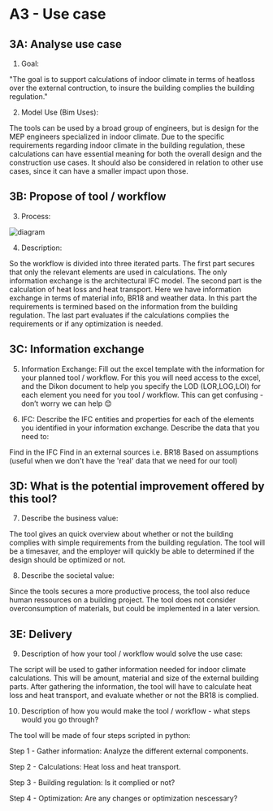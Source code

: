 # A3 - Use case

## 3A: Analyse use case

1. Goal: 

"The goal is to support calculations of indoor climate in terms of heatloss over the external contruction, to insure the building complies the building regulation." 

2. Model Use (Bim Uses): 

The tools can be used by a broad group of engineers, but is design for the MEP engineers specialized in indoor climate. Due to the specific requirements regarding indoor climate in the building regulation, these calculations can have essential meaning for both the overall design and the construction use cases. It should also be considered in relation to other use cases, since it can have a smaller impact upon those. 

## 3B: Propose of tool / workflow

3. Process: 

![diagram](https://user-images.githubusercontent.com/112874093/197334988-d7d3402f-6952-4147-92b1-557112d083cd.svg "BPMN diagram")


4. Description:

So the workflow is divided into three iterated parts. The first part secures that only the relevant elements are used in calculations. The only information exchange is the architectural IFC model. The second part is the calculation of heat loss and heat transport. Here we have information exchange in terms of material info, BR18 and weather data. In this part the requirements is termined based on the information from the building regulation. The last part evaluates if the calculations complies the requirements or if any optimization is needed. 

## 3C: Information exchange

5. Information Exchange: Fill out the excel template with the information for your planned tool / workflow. For this you will need access to the excel, and the Dikon document to help you specify the LOD (LOR,LOG,LOI) for each element you need for you tool / workflow. This can get confusing - don’t worry we can help 😊

6. IFC: Describe the IFC entities and properties for each of the elements you identified in your information exchange. Describe the data that you need to:

Find in the IFC
Find in an external sources i.e. BR18
Based on assumptions (useful when we don't have the 'real' data that we need for our tool)

## 3D: What is the potential improvement offered by this tool?

7. Describe the business value:

The tool gives an quick overview about whether or not the building complies with simple requirements from the building regulation. The tool will be a timesaver, and the employer will quickly be able to determined if the design should be optimized or not. 

8. Describe the societal value:

Since the tools secures a more productive process, the tool also reduce human ressources on a building project. The tool does not consider 
overconsumption of materials, but could be implemented in a later version. 

## 3E: Delivery



9. Description of how your tool / workflow would solve the use case:

The script will be used to gather information needed for indoor climate calculations. This will be amount, material and size of the external building parts. After gathering the information, the tool will have to calculate heat loss and heat transport, and evaluate whether or not the BR18 is complied. 

10. Description of how you would make the tool / workflow - what steps would you go through?

The tool will be made of four steps scripted in python:

Step 1 - Gather information: Analyze the different external components.

Step 2 - Calculations: Heat loss and heat transport.

Step 3 - Building regulation: Is it complied or not?

Step 4 - Optimization: Are any changes or optimization nescessary?

